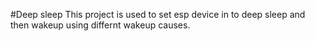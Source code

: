#Deep sleep
This project is used to set esp device in to deep sleep and then wakeup using differnt wakeup causes.
